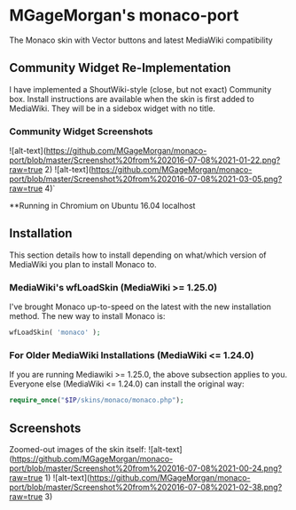 #  MGageMorgan's monaco-port
The Monaco skin with Vector buttons and latest MediaWiki compatibility

## Community Widget Re-Implementation
I have implemented a ShoutWiki-style (close, but not exact) Community box. Install instructions are available when the skin is first added to MediaWiki. They will be in a sidebox widget with no title.

### Community Widget Screenshots
![alt-text](https://github.com/MGageMorgan/monaco-port/blob/master/Screenshot%20from%202016-07-08%2021-01-22.png?raw=true 2)
![alt-text](https://github.com/MGageMorgan/monaco-port/blob/master/Screenshot%20from%202016-07-08%2021-03-05.png?raw=true 4)`

**Running in Chromium on Ubuntu 16.04 localhost

## Installation
This section details how to install depending on what/which version of MediaWiki you plan to install Monaco to.

### MediaWiki's wfLoadSkin (MediaWiki >= 1.25.0)
I've brought Monaco up-to-speed on the latest with the new installation method. The new way to install Monaco is:

```php
wfLoadSkin( 'monaco' );
```

### For Older MediaWiki Installations (MediaWiki <= 1.24.0)
If you are running Mediawiki >= 1.25.0, the above subsection applies to you. Everyone else (MediaWiki <= 1.24.0) can install the original way:

```php
require_once("$IP/skins/monaco/monaco.php");
```
## Screenshots
Zoomed-out images of the skin itself:
![alt-text](https://github.com/MGageMorgan/monaco-port/blob/master/Screenshot%20from%202016-07-08%2021-00-24.png?raw=true 1)
![alt-text](https://github.com/MGageMorgan/monaco-port/blob/master/Screenshot%20from%202016-07-08%2021-02-38.png?raw=true 3)

